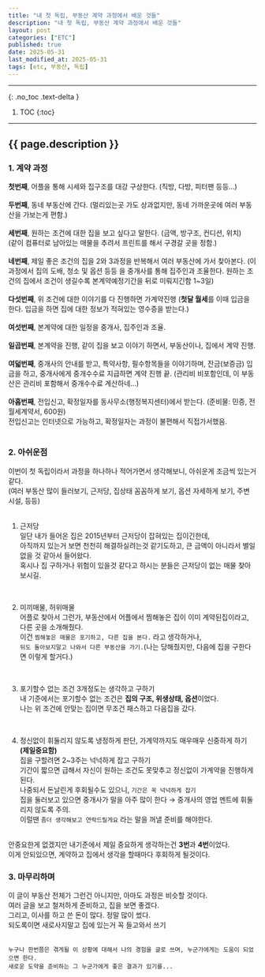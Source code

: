 ```yaml
---
title: "내 첫 독립, 부동산 계약 과정에서 배운 것들"
description: "내 첫 독립, 부동산 계약 과정에서 배운 것들"
layout: post
categories: ["ETC"]
published: true
date: 2025-05-31
last_modified_at: 2025-05-31
tags: [etc, 부동산, 독립]
---
```

---
{: .no_toc .text-delta }

1. TOC
{:toc}
---

<!-- 글의 제목은 ##
    나머지 큰 제목은 ###
    이후 나머지는 3개이상 -->

## {{ page.description }}

### 1. 계약 과정
<b>첫번째</b>, 어플을 통해 시세와 집구조를 대강 구상한다. (직방, 다방, 피터팬 등등...)<br>
<br>
<b>두번째</b>, 동네 부동산에 간다. (멀리있는곳 가도 상과없지만, 동네 가까운곳에 여러 부동산을 가보는게 편함.)<br>
<br>
<b>세번째</b>, 원하는 조건에 대한 집을 보고 싶다고 말한다. (금액, 방구조, 컨디션, 위치)<br>
(같이 컴퓨터로 남아있는 매물을 추려서 프린트를 해서 구경갈 곳을 정함.)<br>
<br>
<b>네번째</b>, 제일 좋은 조건의 집을 2와 3과정을 반복해서 여러 부동산에 가서 찾아본다. (이 과정에서 집의 도배, 청소 및 옵션 등등 을 중개사를 통해 집주인과 조율한다. 원하는 조건의 집에서 조건이 생길수록 본계약예정기간을 뒤로 미뤄지긴함 1~3일)<br>
<br>
<b>다섯번째</b>, 위 조건에 대한 이야기를 다 진행하면 가계약진행 (<b>첫달 월세</b>를 이때 입금을 한다. 입금을 하면 집에 대한 정보가 적혀있는 영수증을 받는다.)<br>
<br>
<b>여섯번째</b>, 본계약에 대한 일정을 중개사, 집주인과 조율.<br>
<br>
<b>일곱번째</b>, 본계약을 진행, 같이 집을 보고 이야기 하면서, 부동산이나, 집에서 계약 진행.<br>
<br>
<b>여덟번째</b>, 중개사의 안내를 받고, 특약사항, 필수항목들을 이야기하며, 잔금(보증금) 입금을 하고, 중개사에게 중개수수료 지급하면 계약 진행 끝. (관리비 비포함인데, 이 부동산은 관리비 포함해서 중개수수료 계산하네...)<br>
<br>
<b>아홉번째</b>, 전입신고, 확정일자를 동사무소(행정복지센터)에서 받는다. (준비물: 민증, 전월세계약서, 600원) <br>
전입신고는 인터넷으로 가능하고, 확정일자는 과정이 불편해서 직접가서했음.<br>
<br>

### 2. 아쉬운점
이번이 첫 독립이라서 과정을 하나하나 적어가면서 생각해보니, 아쉬운게 조금씩 있는거 같다.<br>
(여러 부동산 많이 들러보기, 근저당, 집상태 꼼꼼하게 보기, 옵션 자세하게 보기, 주변 시설, 등등)<br>
<br>

1. 근저당<br>
일단 내가 들어온 집은 2015년부터 근저당이 잡혀있는 집이긴한데,<br>
아직까지 있는거 보면 천천히 해결하실려는것 같기도하고, 큰 금액이 아니라서 별일 없을 것 같아서 들어왔다.<br>
혹시나 집 구하거나 위험이 있을것 같다고 하시는 분들은 근저당이 없는 매물 찾아보시길.<br>
<br>

2. 미끼매물, 허위매물<br>
어플로 찾아서 그런가, 부동산에서 어플에서 찜해놓은 집이 이미 계약된집이라고, 다른 곳을 소개해줬다.<br>
이건 `찜해놓은 매물은 포기하고, 다른 집을 본다.` 라고 생각하거나,<br>
`뒤도 돌아보지말고 나와서 다른 부동산을 가기.`(나는 당해줬지만, 다음에 집을 구한다면 이렇게 할거다.)<br>
<br>

3. 포기할수 없는 조건 3개정도는 생각하고 구하기<br>
내 기준에서는 포기할수 없는 조건은 <b>집의 구조, 위생상태, 옵션</b>이었다.<br>
나는 위 조건에 안맞는 집이면 무조건 패스하고 다음집을 갔다.<br>
<br>

4. 정신없이 휘둘리지 않도록 냉정하게 판단, 가계약까지도 매우매우 신중하게 하기 <b>(제일중요함)</b><br>
집을 구할려면 2~3주는 넉넉하게 잡고 구하기<br>
기간이 짧으면 급해서 자신이 원하는 조건도 못맞추고 정신없이 가계약을 진행하게 된다.<br>
나중되서 돈날린게 후회될수도 있으니, `기간은 꼭 넉넉하게 잡기`<br>
집을 둘러보고 있으면 중개사가 말을 아주 많이 한다 → 중개사의 영업 멘트에 휘둘리지 않도록 주의.<br>
이럴땐 `좀더 생각해보고 연락드릴게요` 라는 말을 꺼낼 준비를 해야한다.<br>
<br>
안중요한게 없겠지만 내기준에서 제일 중요하게 생각하는건 <b>3번</b>과 <b>4번</b>이었다.<br>
이게 안되있으면, 계약하고 집에서 생각을 할때마다 후회하게 될것이다.<br>

### 3. 마무리하며
이 글이 부동산 전체가 그런건 아니지만, 아마도 과정은 비슷할 것이다.<br>
여러 글을 보고 철저하게 준비하고, 집을 보면 좋겠다.<br>
그리고, 이사를 하고 쓴 돈이 많다. 정말 많이 썼다.<br>
되도록이면 새로사지말고 집에 있는거 꼭 들고와서 쓰기<br>
<br>
```
누구나 한번쯤은 겪게될 이 상황에 대해서 나의 경험을 글로 쓰며, 누군가에게는 도움이 되었으면 한다.
새로운 도약을 준비하는 그 누군가에게 좋은 결과가 있기를...
```